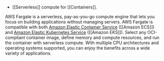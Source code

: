 
- [[Serverless]] compute for [[Containers]].

AWS Fargate is a serverless, pay-as-you-go compute engine that lets you focus on building applications without managing servers. AWS Fargate is compatible with both [Amazon Elastic Container Service](https://aws.amazon.com/ecs/?pg=ln&sec=hiw) ([[Amazon ECS]]) and [Amazon Elastic Kubernetes Service](https://aws.amazon.com/eks/?pg=ln&sec=hiw) ([[Amazon EKS]]). Select any OCI-compliant container image, define memory and compute resources, and run the container with serverless compute. With multiple CPU architectures and operating systems supported, you can enjoy the benefits across a wide variety of applications.